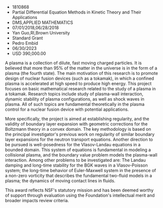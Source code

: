 
* 1810868
* Partial Differential Equation Methods in Kinetic Theory and Their Applications
* DMS,APPLIED MATHEMATICS
* 07/01/2018,06/28/2018
* Yan Guo,RI,Brown University
* Standard Grant
* Pedro Embid
* 06/30/2023
* USD 390,000.00

A plasma is a collection of dilute, fast moving charged particles. It is
believed that more than 95% of the matter in the universe is in the form of a
plasma (the fourth state). The main motivation of this research is to promote
design of nuclear fusion devices (such as a tokamak), in which a confined plasma
is accelerated at high speed to produce high energy. This project focuses on
basic mathematical research related to the study of a plasma in a tokamak.
Research topics include study of plasma-wall interaction, dynamic stability of
plasma configurations, as well as shock waves in plasma. All of such topics are
fundamental theoretically in the plasma control for a nuclear fusion device with
potential applications.

More specifically, the project is aimed at establishing regularity, and the
validity of boundary layer expansion with geometric corrections for the
Boltzmann theory in a convex domain. The key methodology is based on the
principal investigator's previous work on regularity of similar boundary layer
expansions for the neutron transport equations. Another direction to be pursued
is well-posedness for the Vlasov-Landau equations in a bounded domain. This
system of equations is fundamental in modeling a collisional plasma, and the
boundary value problem models the plasma-wall interaction. Among other problems
to be investigated are: The Landau damping and long-time stability for the BGK
waves in a Vlasov-Poisson system; the long-time behavior of Euler-Maxwell system
in the presence of a non-zero vorticity that describes the fundamental two-fluid
models in a plasma; the dynamics of moving contact lines in fluids.

This award reflects NSF's statutory mission and has been deemed worthy of
support through evaluation using the Foundation's intellectual merit and broader
impacts review criteria.
